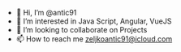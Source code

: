 - 👋 Hi, I’m @antic91
- 👀 I’m interested in Java Script, Angular, VueJS
- 💞️ I’m looking to collaborate on Projects
- 📫 How to reach me zeljkoantic91@icloud.com

<!---
antic91/antic91 is a ✨ special ✨ repository because its `README.md` (this file) appears on your GitHub profile.
You can click the Preview link to take a look at your changes.
--->
